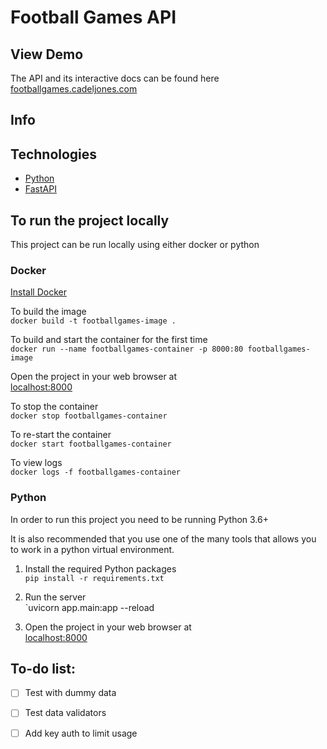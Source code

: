 # Football Games API
> 


## View Demo
The API and its interactive docs can be found here [footballgames.cadeljones.com](https://footballgames.cadeljones.com/)

## Info

## Technologies
* [Python](https://www.python.org/)
* [FastAPI](https://fastapi.tiangolo.com/)

## To run the project locally
This project can be run locally using either docker or python


### Docker
[Install Docker](https://docs.docker.com/get-docker/)

To build the image   
`docker build -t footballgames-image .`

To build and start the container for the first time   
`docker run --name footballgames-container -p 8000:80 footballgames-image`

Open the project in your web browser at   
[localhost:8000](localhost:8000)

To stop the container   
`docker stop footballgames-container`

To re-start the container   
`docker start footballgames-container`

To view logs   
`docker logs -f footballgames-container`

### Python
In order to run this project you need to be running Python 3.6+

It is also recommended that you use one of the many tools that allows you to work in a python virtual
environment.

1. Install the required Python packages   
`pip install -r requirements.txt`

1. Run the server   
`uvicorn app.main:app --reload

1. Open the project in your web browser at   
[localhost:8000](localhost:8000)


## To-do list:
- [ ] Test with dummy data
- [ ] Test data validators
- [ ] Add key auth to limit usage

